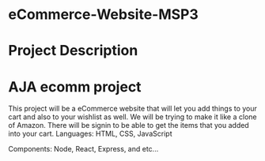 # eCommerce-Website-MSP3
# Project Description
# AJA ecomm project
This project will be a eCommerce website that will let you add things to your cart and also to your wishlist as well. We will be trying to make it like a clone of Amazon. There will be signin to be able to get the items that you added into your cart. 
Languages: HTML, CSS, JavaScript

Components: Node, React, Express,  and etc...